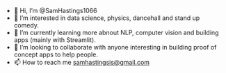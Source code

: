 - 👋 Hi, I’m @SamHastings1066
- 👀 I’m interested in data science, physics, dancehall and stand up comedy.
- 🌱 I’m currently learning more abnout NLP, computer vision and building apps (mainly with Streamlit).
- 💞️ I’m looking to collaborate with anyone interesting in building proof of concept apps to help people.
- 📫 How to reach me samhastingsis@gmail.com
